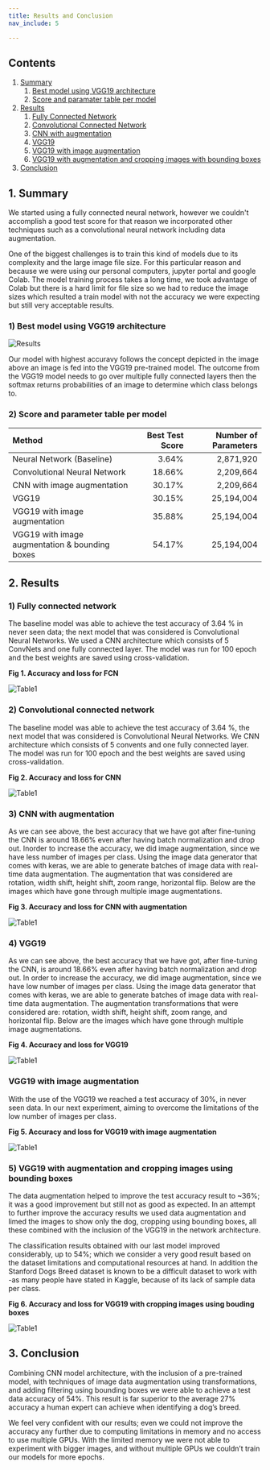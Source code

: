 ```yaml
---
title: Results and Conclusion
nav_include: 5

---
```


## Contents

1. [Summary](#summary)
   1. [Best model using VGG19 architecture](#Picture)
   2. [Score and paramater table per model](#Table) 
2. [Results](#results)
   1. [Fully Connected Network](#fcn)
   2. [Convolutional Connected Network](#cnn)
   3. [CNN with augmentation](#cnn_aug)
   4. [VGG19](#vgg19)
   5. [VGG19 with image augmentation](#vgg19_aug)
   6. [VGG19 with augmentation and  cropping images with bounding boxes](#vgg19_box)
3. [Conclusion](#summary)

## 1. Summary <a name="summary"></a>

We started using a fully connected neural network, however we couldn't accomplish a good test score for that reason we incorporated other techniques such as a convolutional neural network including data augmentation.

One of the biggest challenges is to train this kind of models due to its complexity and the large image file size.  For this particular reason and because we were using our personal computers, jupyter portal and google Colab. The model training process takes a long time, we took advantage of Colab but there is a hard limit for file size so we had to reduce the image sizes which resulted a train model with not the accuracy we were expecting but still very acceptable results.


### 1) Best model using VGG19 architecture <a name="Picture"></a>

![Results](/Images/FCN_VGG19.png)


Our model with highest accuravy follows the concept depicted in the image above an image is fed into the VGG19 pre-trained model. The outcome from the VGG19 model needs to go over multiple fully connected layers then the softmax returns probabilities of an image to determine which class belongs to.

### 2) Score and parameter table per model <a name="Table"></a>

| Method                                          | Best Test Score | Number of Parameters |
| :---------------------------------------------- | --------------: | -------------------: |
| Neural Network (Baseline)                       |           3.64% |            2,871,920 |
| Convolutional Neural Network                    |          18.66% |            2,209,664 |
| CNN with image augmentation                     |          30.17% |            2,209,664 |
| VGG19                                           |          30.15% |           25,194,004 |
| VGG19 with image augmentation                   |          35.88% |           25,194,004 |
| VGG19 with image augmentation  & bounding boxes |          54.17% |           25,194,004 |

## 2. Results <a name="results"></a>

### 1) Fully connected network <a name="fcn"></a>

The baseline model was able to achieve the test accuracy of 3.64 % in never seen data; the next model that was considered is Convolutional Neural Networks. We used a CNN architecture which
consists of 5 ConvNets and one fully connected layer. The model was run for 100 epoch and the best weights are saved using cross-validation.

**Fig 1. Accuracy and loss for FCN**

![Table1](/Images/dnn.png)



### 2) Convolutional connected network <a name="cnn"></a>

The baseline model was able to achieve the test accuracy of 3.64 %, the next model that was considered is Convolutional Neural Networks. We CNN architecture which consists of 5 convents and one fully connected layer. The model was run for 100 epoch and the best weights are saved using cross-validation.



**Fig 2. Accuracy and loss for CNN**

![Table1](/Images/CNN.png)



### 3) CNN with augmentation <a name="cnn_aug"></a>

As we can see above, the best accuracy that we have got after fine-tuning the CNN is around 18.66% even after having batch normalization and drop out. Inorder to increase the accuracy, we did image augmentation, since we have less number of images per class. Using the image data generator that comes with keras, we are able to generate batches of image data with real-time data augmentation. The augmentation that was considered are rotation, width shift, height shift, zoom range, horizontal flip. Below are the images which have gone through multiple image augmentations.



**Fig 3. Accuracy and loss for CNN with augmentation**

![Table1](/Images/CNN-aug.png)



### 4) VGG19 <a name="vgg19"></a>

As we can see above, the best accuracy that we have got, after fine-tuning the CNN, is around 18.66% even after having batch normalization and drop out. In order to increase the accuracy, we did image augmentation, since we have low number of images per class. Using the image data generator that comes with keras, we are able to generate batches of image data with real-time data augmentation. The augmentation transformations that were considered are: rotation, width shift, height shift, zoom range, and horizontal flip. Below are the images which have gone through multiple image augmentations.

**Fig 4. Accuracy and loss for VGG19**

![Table1](/Images/vgg19.png)

### VGG19 with image augmentation <a name="vgg19_aug"></a>

With the use of the VGG19 we reached a test accuracy of 30%, in never seen data. In our next experiment, aiming to overcome the limitations of the low number of images per class.

**Fig 5. Accuracy and loss for VGG19 with image augmentation**

![Table1](/Images/vgg19-aug.png)



### 5) VGG19 with augmentation and cropping images using bounding boxes <a name="vgg19_box"></a>

The data augmentation helped to improve the test accuracy result to ~36%; it was a good improvement but still not as good as expected. In an attempt to further improve the accuracy results we used data augmentation and limed the images to show only the dog, cropping using bounding boxes, all these combined with the inclusion of the VGG19 in the network architecture.

 The classification results obtained with our last model improved considerably, up to 54%; which we consider a very good result based on the dataset limitations and computational resources at hand. In addition the Stanford Dogs Breed dataset is known to be a difficult dataset to work with -as many people have stated in Kaggle, because of its lack of sample data per class.

**Fig 6. Accuracy and loss for VGG19 with cropping images using bouding boxes**

![Table1](/Images/vgg19-bound-aug.png)


## 3. Conclusion

Combining CNN model architecture, with the inclusion of a pre-trained model, with techniques of image data augmentation using transformations, and adding filtering using bounding boxes we were able to achieve a test data accuracy of 54%. This result is far superior to the average 27% accuracy a human expert can achieve when identifying a dog’s breed. 

We feel very confident with our results; even we could not improve the accuracy any further due to computing limitations in memory and no access to use multiple GPUs. With the limited memory we were not able to experiment with bigger images, and without multiple GPUs we couldn’t train our models for more epochs.

